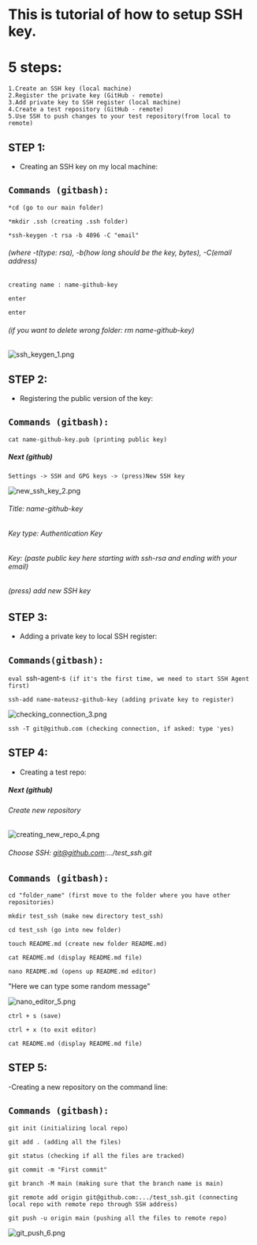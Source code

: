 # This is tutorial of how to setup SSH key.


# 5 steps:
	1.Create an SSH key (local machine)
	2.Register the private key (GitHub - remote)
	3.Add private key to SSH register (local machine)
	4.Create a test repository (GitHub - remote)
	5.Use SSH to push changes to your test repository(from local to remote)

## STEP 1:
- Creating an SSH key on my local machine:

`Commands (gitbash):`
-

`*cd (go to our main folder)`

`*mkdir .ssh (creating .ssh folder)`

`*ssh-keygen -t rsa -b 4096 -C "email"`

###### (where -t(type: rsa), -b(how long should be the key, bytes), -C(email address)
`creating name : name-github-key`

`enter`

`enter`
###### (if you want to delete wrong folder: rm name-github-key)

![ssh_keygen_1.png](ssh_keygen_1.png)
## STEP 2:
- Registering the public version of the key:

`Commands (gitbash):`
-
`cat name-github-key.pub (printing public key)`

##### Next (github)
`Settings -> SSH and GPG keys -> (press)New SSH key`

![new_ssh_key_2.png](new_ssh_key_2.png)

###### Title: name-github-key
###### Key type: Authentication Key

###### Key: (paste public key here starting with ssh-rsa and ending with your email)

###### (press) add new SSH key

## STEP 3:
- Adding a private key to local SSH register:

`Commands(gitbash):`
-

`eval `ssh-agent-s` (if it's the first time, we need to start SSH Agent first)`

`ssh-add name-mateusz-github-key (adding private key to register)`

![checking_connection_3.png](checking_connection_3.png)

`ssh -T git@github.com (checking connection, if asked: type 'yes)`

## STEP 4:
- Creating a test repo:
##### Next (github)
###### Create new repository 
![creating_new_repo_4.png](creating_new_repo_4.png)

###### Choose SSH: git@github.com:.../test_ssh.git

`Commands (gitbash):`
-

`cd "folder_name" (first move to the folder where you have other repositories)`

`mkdir test_ssh (make new directory test_ssh)`

`cd test_ssh (go into new folder)`

`touch README.md (create new folder README.md)`

`cat README.md (display README.md file)`

`nano README.md (opens up README.md editor)`

"Here we can type some random message"

![nano_editor_5.png](nano_editor_5.png)

`ctrl + s (save)`

`ctrl + x (to exit editor)`

`cat README.md (display README.md file)`


## STEP 5:
-Creating a new repository on the command line:

`Commands (gitbash):`
-
`git init (initializing local repo)`

`git add . (adding all the files)`

`git status (checking if all the files are tracked)`

`git commit -m "First commit"`

`git branch -M main (making sure that the branch name is main)`

`git remote add origin git@github.com:.../test_ssh.git (connecting local repo with remote repo through SSH address)`

`git push -u origin main (pushing all the files to remote repo)`

![git_push_6.png](git_push_6.png)
